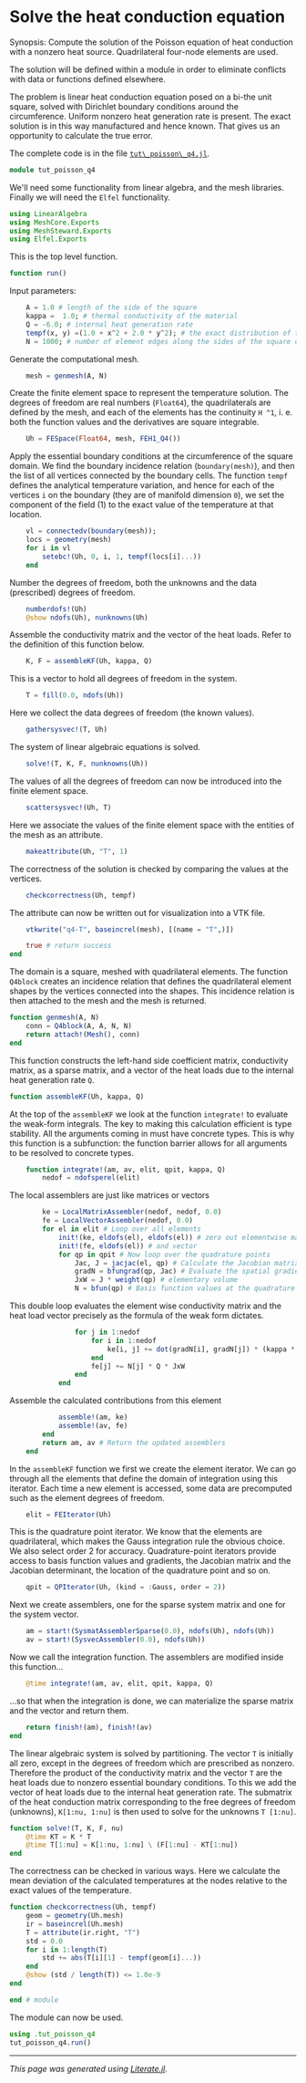# Solve the heat conduction equation

Synopsis: Compute the solution of the Poisson equation of heat conduction with a
nonzero heat source. Quadrilateral four-node elements are used.

The solution will be defined  within a module in order to eliminate conflicts
with data or functions defined elsewhere.

The problem is linear heat conduction equation posed on a bi-the unit square,
solved with Dirichlet boundary conditions around the circumference. Uniform
nonzero heat generation rate is present. The exact solution is in this way
manufactured and hence known. That gives us an opportunity to calculate the
true error.

The complete code is in the file [`tut\_poisson\_q4.jl`](tut_poisson_q4.jl).

```julia
module tut_poisson_q4
```

We'll need some functionality from linear algebra, and the mesh libraries.
Finally we will need the `Elfel` functionality.

```julia
using LinearAlgebra
using MeshCore.Exports
using MeshSteward.Exports
using Elfel.Exports
```

This is the top level function.

```julia
function run()
```

Input parameters:

```julia
    A = 1.0 # length of the side of the square
    kappa =  1.0; # thermal conductivity of the material
    Q = -6.0; # internal heat generation rate
    tempf(x, y) =(1.0 + x^2 + 2.0 * y^2); # the exact distribution of temperature
    N = 1000; # number of element edges along the sides of the square domain
```

Generate the computational mesh.

```julia
    mesh = genmesh(A, N)
```

Create the finite element space to represent the temperature solution. The
degrees of freedom are real numbers (`Float64`), the quadrilaterals are
defined by the mesh, and each of the elements has the continuity ``H
^1``, i. e. both the function values and the derivatives are square
integrable.

```julia
    Uh = FESpace(Float64, mesh, FEH1_Q4())
```

Apply the essential boundary conditions at the circumference of the square
domain. We find the boundary incidence relation (`boundary(mesh)`), and
then the list of all vertices connected by the boundary cells. The
function `tempf` defines the analytical temperature variation, and hence
for each of the vertices `i` on the boundary (they are of manifold
dimension  `0`), we set the component of the field (1) to the exact value
of the temperature at that location.

```julia
    vl = connectedv(boundary(mesh));
    locs = geometry(mesh)
    for i in vl
        setebc!(Uh, 0, i, 1, tempf(locs[i]...))
    end
```

Number the degrees of freedom, both the unknowns and the data
(prescribed) degrees of freedom.

```julia
    numberdofs!(Uh)
    @show ndofs(Uh), nunknowns(Uh)
```

Assemble the conductivity matrix and the vector of the heat loads. Refer
to the definition of this function below.

```julia
    K, F = assembleKF(Uh, kappa, Q)
```

This is a vector to hold all degrees of freedom in the system.

```julia
    T = fill(0.0, ndofs(Uh))
```

Here we collect the data degrees of freedom (the known values).

```julia
    gathersysvec!(T, Uh)
```

The system of linear algebraic equations is solved.

```julia
    solve!(T, K, F, nunknowns(Uh))
```

The values of all the degrees of freedom can now be introduced into the
finite element space.

```julia
    scattersysvec!(Uh, T)
```

Here we associate the values of the finite element space with the entities
of the mesh as an attribute.

```julia
    makeattribute(Uh, "T", 1)
```

The correctness of the solution is checked by comparing the values at the
vertices.

```julia
    checkcorrectness(Uh, tempf)
```

The attribute can now be written out for visualization into a VTK file.

```julia
    vtkwrite("q4-T", baseincrel(mesh), [(name = "T",)])

    true # return success
end
```

The domain is a square, meshed with quadrilateral elements. The function
`Q4block` creates an incidence relation that defines the quadrilateral
element shapes by the vertices connected into the shapes. This incidence
relation is then attached to the mesh and the mesh is returned.

```julia
function genmesh(A, N)
    conn = Q4block(A, A, N, N)
    return attach!(Mesh(), conn)
end
```

This function constructs the left-hand side coefficient matrix, conductivity
matrix, as a sparse matrix, and a vector of the heat loads due to the
internal heat generation rate `Q`.

```julia
function assembleKF(Uh, kappa, Q)
```

At the top of the `assembleKF` we look at the function `integrate!` to
evaluate the weak-form integrals. The key to making this calculation
efficient is type stability. All the arguments coming in must have
concrete types. This is why this function is a subfunction: the function
barrier allows for all arguments to be resolved to concrete types.

```julia
    function integrate!(am, av, elit, qpit, kappa, Q)
        nedof = ndofsperel(elit)
```

The local assemblers are just like matrices or vectors

```julia
        ke = LocalMatrixAssembler(nedof, nedof, 0.0)
        fe = LocalVectorAssembler(nedof, 0.0)
        for el in elit # Loop over all elements
            init!(ke, eldofs(el), eldofs(el)) # zero out elementwise matrix
            init!(fe, eldofs(el)) # and vector
            for qp in qpit # Now loop over the quadrature points
                Jac, J = jacjac(el, qp) # Calculate the Jacobian matrix, Jacobian
                gradN = bfungrad(qp, Jac) # Evaluate the spatial gradients
                JxW = J * weight(qp) # elementary volume
                N = bfun(qp) # Basis function values at the quadrature point
```

This double loop evaluates the element wise conductivity
matrix and the heat load vector precisely as the formula of
the weak form  dictates.

```julia
                for j in 1:nedof
                    for i in 1:nedof
                        ke[i, j] += dot(gradN[i], gradN[j]) * (kappa * JxW)
                    end
                    fe[j] += N[j] * Q * JxW
                end
            end
```

Assemble the calculated contributions from this element

```julia
            assemble!(am, ke)
            assemble!(av, fe)
        end
        return am, av # Return the updated assemblers
    end
```

In the `assembleKF` function we first we create the element iterator. We
can go through all the elements that define the domain of integration
using this iterator. Each time a new element is accessed, some data are
precomputed such as the element degrees of freedom.

```julia
    elit = FEIterator(Uh)
```

This is the quadrature point iterator. We know that the elements are
quadrilateral, which makes the Gauss integration rule the obvious choice.
We also select order 2 for accuracy. Quadrature-point iterators provide
access to basis function values and gradients, the Jacobian matrix and
the Jacobian determinant, the location of the quadrature point and so
on.

```julia
    qpit = QPIterator(Uh, (kind = :Gauss, order = 2))
```

Next we create assemblers, one for the sparse system matrix and one for
the system vector.

```julia
    am = start!(SysmatAssemblerSparse(0.0), ndofs(Uh), ndofs(Uh))
    av = start!(SysvecAssembler(0.0), ndofs(Uh))
```

Now we call the integration function. The assemblers are modified inside
this function...

```julia
    @time integrate!(am, av, elit, qpit, kappa, Q)
```

...so that when the integration is done, we can materialize the sparse
matrix and the vector and return them.

```julia
    return finish!(am), finish!(av)
end
```

The linear algebraic system is solved by partitioning. The vector `T` is
initially all zero, except in the degrees of freedom which are prescribed as
nonzero. Therefore the product of the conductivity matrix and the vector `T`
are the heat loads due to nonzero essential boundary conditions. To this we
add the vector of heat loads due to the internal heat generation rate. The
submatrix of the heat conduction matrix corresponding to the free degrees of
freedom (unknowns), `K[1:nu, 1:nu]` is then used to solve for the unknowns `T
[1:nu]`.

```julia
function solve!(T, K, F, nu)
    @time KT = K * T
    @time T[1:nu] = K[1:nu, 1:nu] \ (F[1:nu] - KT[1:nu])
end
```

The correctness can be checked in various ways. Here we calculate the mean
deviation of the calculated temperatures at the nodes relative to the exact
values of the temperature.

```julia
function checkcorrectness(Uh, tempf)
    geom = geometry(Uh.mesh)
    ir = baseincrel(Uh.mesh)
    T = attribute(ir.right, "T")
    std = 0.0
    for i in 1:length(T)
        std += abs(T[i][1] - tempf(geom[i]...))
    end
    @show (std / length(T)) <= 1.0e-9
end

end # module
```

The module can now be used.

```julia
using .tut_poisson_q4
tut_poisson_q4.run()
```

---

*This page was generated using [Literate.jl](https://github.com/fredrikekre/Literate.jl).*

